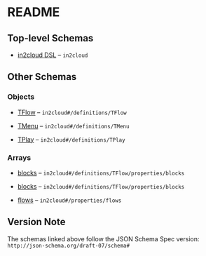 # README

## Top-level Schemas

*   [in2cloud DSL](tdslroot.md "in2cloud DSL root object") – `in2cloud`

## Other Schemas

### Objects

*   [TFlow](./tdslroot-definitions-tflow.md "Flow definition") – `in2cloud#/definitions/TFlow`

*   [TMenu](./tdslroot-definitions-tmenu.md "Prompt user to make a choice") – `in2cloud#/definitions/TMenu`

*   [TPlay](./tdslroot-definitions-tplay.md "Play message to a user") – `in2cloud#/definitions/TPlay`

### Arrays

*   [blocks](./tdslroot-definitions-tflow-properties-blocks.md "Blocks defining flow logic") – `in2cloud#/definitions/TFlow/properties/blocks`

*   [blocks](./tdslroot-definitions-tflow-properties-blocks.md "Blocks defining flow logic") – `in2cloud#/definitions/TFlow/properties/blocks`

*   [flows](./tdslroot-properties-flows.md "Flows definition") – `in2cloud#/properties/flows`

## Version Note

The schemas linked above follow the JSON Schema Spec version: `http://json-schema.org/draft-07/schema#`
